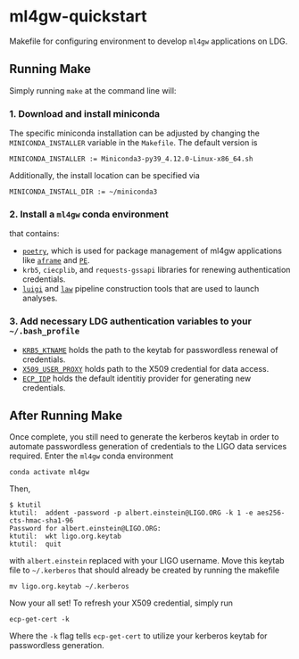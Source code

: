 # ml4gw-quickstart
Makefile for configuring environment to develop `ml4gw` applications on LDG.

## Running Make
Simply running `make` at the command line will:

### 1. Download and install miniconda

The specific miniconda installation can be adjusted by changing the `MINICONDA_INSTALLER` variable in the `Makefile`.
The default version is 
```make
MINICONDA_INSTALLER := Miniconda3-py39_4.12.0-Linux-x86_64.sh
```

Additionally, the install location can be specified via
```make
MINICONDA_INSTALL_DIR := ~/miniconda3
```

### 2. Install a `ml4gw` conda environment
that contains:
- [`poetry`](https://python-poetry.org/), which is used for package management of ml4gw applications like [`aframe`](github.com/ml4gw/aframe/) and [`PE`](github.com/ml4gw/PE).
- `krb5`, `ciecplib`, and `requests-gssapi` libraries for renewing authentication credentials.
- [`luigi`](https://luigi.readthedocs.io/en/stable/) and [`law`](https://law.readthedocs.io/en/latest/) pipeline construction tools that are used to launch analyses. 

### 3. Add necessary LDG authentication variables to your `~/.bash_profile`
- [`KRB5_KTNAME`](https://computing.docs.ligo.org/guide/auth/kerberos/?h=krb) holds the path to the keytab for passwordless renewal of credentials.
- [`X509_USER_PROXY`](https://computing.docs.ligo.org/guide/auth/x509/) holds path to the X509 credential for data access.
- [`ECP_IDP`](https://computing.docs.ligo.org/guide/auth/x509/?h=ecp_idp#ligo) holds the default identitiy provider for generating new credentials.

## After Running Make
Once complete, you still need to generate the kerberos keytab in order to automate passwordless generation of credentials to the LIGO data services required. Enter the `ml4gw` conda environment

```console
conda activate ml4gw
```

Then, 

```console
$ ktutil
ktutil:  addent -password -p albert.einstein@LIGO.ORG -k 1 -e aes256-cts-hmac-sha1-96
Password for albert.einstein@LIGO.ORG:
ktutil:  wkt ligo.org.keytab
ktutil:  quit
```
with `albert.einstein` replaced with your LIGO username. Move this keytab file to `~/.kerberos` that should already be created by running the makefile

```console
mv ligo.org.keytab ~/.kerberos
```

Now your all set! To refresh your X509 credential, simply run

```consoloe
ecp-get-cert -k
```

Where the `-k` flag tells `ecp-get-cert` to utilize your kerberos keytab for passwordless generation.









